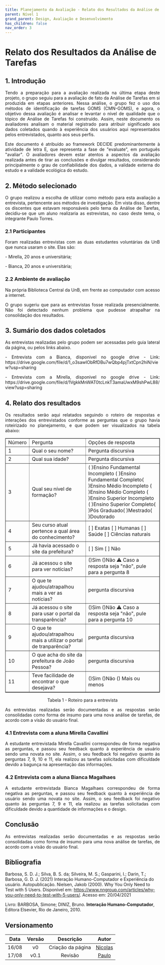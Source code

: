 ```yaml
---
title: Planejamento da Avaliação - Relato dos Resultados da Análise de Tarefas
parent: Nível 1
grand_parent: Design, Avaliação e Desenvolvimento
has_children: false
nav_order: 3
---
```


# Relato dos Resultados da Análise de Tarefas

## 1. Introdução

<p align = "justify"> Tendo a preparação para a avaliação realizada na última etapa deste projeto, o grupo seguiu para a avaliação de fato da Análise de Tarefas em si produzida em etapas anteriores. Nessa análise, o grupo fez o uso dos métodos de identificação de tarefas GOMS (CMN-GOMS), e agora, o objetivo dessa avaliação é analisar e levantar o nível de qualidade que o tópico de Análise de Tarefas foi construído. Assim, neste documento os avaliadores analisam o material registrado para atribuir significado aos dados coletados quando à experiência dos usuários aqui representados pelos entrevistados, quanto aos seus perfis. </p>

<p align = "justify"> Este documento é atribuído ao framework DECIDE predominantemente à atividade de letra E, que representa a fase de "evaluate", em português "avaliar". O avaliadores devem estar atentos a aspectos da avaliação realizada antes de tirar as conclusões e divulgar resultados, considerando principalmente o grau de confiabilidade dos dados, a validade externa do estudo e a validade ecológica do estudo. </p>

## 2. Método selecionado

<p align = "justify"> O grupo realizou a escolha de utilizar como método para esta avaliação a entrevista, pertencente aos métodos de investigação. Em vista disso, dentre os discentes que estavam responsáveis pelo tema da Análise de Tarefas, decidiu-se que um aluno realizaria as estrevistas, no caso deste tema, o integrante Paulo Torres.

### 2.1 Participantes

<p align = "justify"> Foram realizadas entrevistas com as duas estudantes voluntárias da UnB que nunca usaram o site. Elas são: </p>

<p align ="justify"> - Mirella, 20 anos e universitária; </p>
<p align ="justify"> - Bianca,  20 anos e universitária;</p>


### 2.2 Ambiente de avaliação

<p align = "justify"> Na própria Biblioteca Central da UnB, em frente ao computador com acesso a internet. </p>
<p align = "justify"> O grupo sugeriu que para as entrevistas fosse realizada presencialmente. Não foi detectado nenhum problema que pudesse atrapalhar na consolidação dos resultados. </p>

## 3. Sumário dos dados coletados

<p align = "justify"> As entrevistas realizadas pelo grupo podem ser acessadas pelo guia lateral da página, ou pelos links abaixo. </p>
<p align = "justify"> - Entrevista com a Bianca, disponivel no google drive - Link: https://drive.google.com/file/d/1_o3sawIObRfDBu7wQbp4pjTxtCpn2hiN/view?usp=sharing </p>
<p align = "justify"> - Entrevista com a Mirella, disponivel no google drive - Link: https://drive.google.com/file/d/1VgkkMnWAT0tcLnkT3amaUwxM9shPwL88/view?usp=sharing </p>


## 4. Relato dos resultados

<p align = "justify"> Os resultados serão aqui relatados seguindo o roteiro de respostas e interações dos entrevistados conforme as perguntas que o grupo havia roteirizado no planejamento, e que podem ser visualizados na tabela abaixo: </p>

<table border="1">
    <tr>
        <td>Número</td>
        <td>Pergunta</td>
        <td>Opções de resposta</td>
    </tr>
    <tr>
        <td>1</td>
        <td>Qual o seu nome?</td>
        <td>Pergunta discursiva</td></td>
    </tr>
    <tr>
        <td>2</td>
        <td>Qual sua idade?</td>
        <td>Pergunta discursiva</td>
    </tr>
    <tr>
        <td>3</td>
        <td>Qual seu nível de formação?</td>
        <td>( )Ensino Fundamental Incompleto ( )Ensino Fundamental Completo( )Ensino Médio Incompleto ( )Ensino Médio Completo ( )Ensino Superior Incompleto 
        ( )Ensino Superior Completo( )Pós Graduado( )Mestrado( )Doutorado</td>
    </tr>
    <tr>
        <td>4</td>
        <td>Seu curso atual pertence a qual área do conhecimento?</td>
        <td>[ ] Exatas
[ ] Humanas
[ ] Saúde
[ ] Ciências naturais</td>
    </tr>
    <tr>
        <td>5</td>
        <td>Já havia acessado o site da prefeitura?</td>
        <td>[ ] Sim [ ] Não </td>
    </tr>
    <tr>
        <td>6</td>
       <td>Já acessou o site para ver notícias?</td>
        <td>	()Sim
()Não
⚠️ Caso a resposta seja "não", pule para a pergunta 8</td>
    </tr>
    <tr>
        <td>7</td>
       <td>O que te ajudou/atrapalhou mais a ver as notícias?</td>
        <td>pergunta discursiva</td>
    </tr>
    <tr>
        <td>8</td>
       <td>Já acessou o site para usar o portal da transparência?</td>
        <td>()Sim
()Não
⚠️ Caso a resposta seja "não", pule para a pergunta 10</td>
    </tr>
    <tr>
        <td>9</td>
       <td>O que te ajudou/atrapalhou mais a utilizar o portal de tranparência?</td>
        <td>pergunta discursiva</td>
    </tr>
    <tr>
        <td>10</td>
       <td>O que acha do site da prefeitura de João Pessoa?</td>
        <td>pergunta discursiva</td>
    </tr>
    <tr>
        <td>11</td>
       <td>Teve facilidade de encontrar o que desejava?</td>
        <td>()Sim
()Não
() Mais ou menos</td>
    </tr>
</table>

<p align = "center">Tabela 1 - Roteiro para a entrevista </p>

<p align = "justify"> As entrevistas realizadas serão documentadas e as respostas serão consolidadas como forma de insumo para uma nova análise de tarefas, de acordo com a visão do usuário final. </p>

### 4.1 Entrevista com a aluna Mirella Cavallini

<p align = "justify"> A estudante entrevistada Mirella Cavallini correspondeu de forma negativa as perguntas, e passou seu feedback quanto à experiência de usuário sendo uma novata no site. Assim, o seu feedback foi negativo quanto às perguntas 7, 9, 10 e 11, ela realizou as tarefas solicitadas com dificuldade devido a bagunça na apresentação das informações. </p>

### 4.2 Entrevista com a aluna Bianca Magalhaes

<p align = "justify"> A estudante entrevistada Bianca Magalhaes correspondeu de forma negativa as perguntas, e passou seu feedback quanto à experiência de usuário sendo uma novata no site. Assim, o seu feedback foi negativo quanto às perguntas 7, 9 e 11, ela realizou as tarefas solicitadas com dificuldade devido a quantidade de informações e o design. </p>

## Conclusão

<p align = "justify"> As entrevistas realizadas serão documentadas e as respostas serão consolidadas como forma de insumo para uma nova análise de tarefas, de acordo com a visão do usuário final. </p>

## Bibliografia

Barbosa, S. D. J.; Silva, B. S. da; Silveira, M. S.; Gasparini, I.; Darin, T.; Barbosa, G. D. J. (2021) Interação Humano-Computador e Experiência do usuário. Autopublicação. Nielsen, Jakob (2000). Why You Only Need to Test with 5 Users. Disponível em: https://www.nngroup.com/articles/why-you-only-need-to-test-with-5-users/. Acesso em: 20/04/2021

Livro: BARBOSA, Simone; DINIZ, Bruno. **Interação Humano-Computador**, Editora Elsevier, Rio de Janeiro, 2010.

## Versionamento
 
| Data  | Versão |      Descrição       |                     Autor                     |
| :---: | :----: | :------------------: | :-------------------------------------------: |
| 16/08 |   v0   |  Criação da página   | [Nicolas](https://github.com/Nicolas-Roberto) |
| 17/08 |   v0.1   | Revisão   | [Paulo](https://github.com/paulomacieltorresfilho) |
